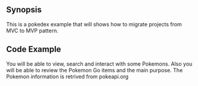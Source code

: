 ## Synopsis

This is a pokedex example that will shows how to migrate projects from MVC to MVP pattern.

## Code Example

You will be able to view, search and interact with some Pokemons. Also you will be able to review the Pokemon Go items and the main purpose. The Pokemon information is retrived from pokeapi.org
